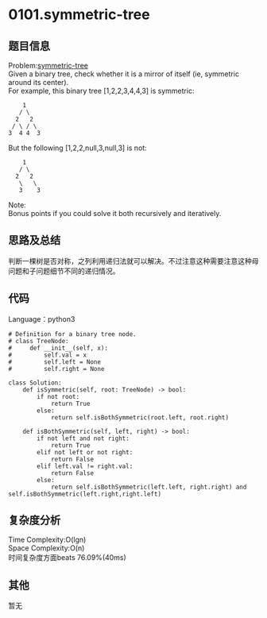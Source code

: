 # 0101.symmetric-tree  

## 题目信息  
Problem:[symmetric-tree](https://leetcode.com/problems/symmetric-tree/)  
Given a binary tree, check whether it is a mirror of itself (ie, symmetric around its center).  
For example, this binary tree [1,2,2,3,4,4,3] is symmetric:  
```
    1
   / \
  2   2
 / \ / \
3  4 4  3
```
But the following [1,2,2,null,3,null,3] is not:  
```
    1
   / \
  2   2
   \   \
   3    3
```
Note:  
Bonus points if you could solve it both recursively and iteratively.  

## 思路及总结
判断一棵树是否对称，之列利用递归法就可以解决。不过注意这种需要注意这种母问题和子问题细节不同的递归情况。  

## 代码
Language：python3  
```
# Definition for a binary tree node.
# class TreeNode:
#     def __init__(self, x):
#         self.val = x
#         self.left = None
#         self.right = None

class Solution:
    def isSymmetric(self, root: TreeNode) -> bool:
        if not root:
            return True
        else:
            return self.isBothSymmetric(root.left, root.right)
        
    def isBothSymmetric(self, left, right) -> bool:
        if not left and not right:
            return True
        elif not left or not right:
            return False
        elif left.val != right.val:
            return False
        else:
            return self.isBothSymmetric(left.left, right.right) and self.isBothSymmetric(left.right,right.left)
```

## 复杂度分析  
Time Complexity:O(lgn)  
Space Complexity:O(n)  
时间复杂度方面beats 76.09%(40ms)  

## 其他  
暂无  
